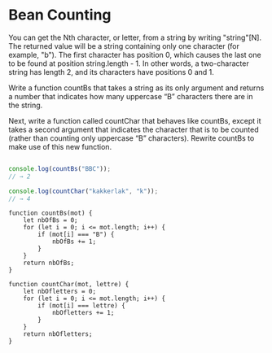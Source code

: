 # Bean Counting


You can get the Nth character, or letter, from a string by writing "string"[N]. The returned value will be a string containing only one character (for example, "b"). The first character has position 0, which causes the last one to be found at position string.length - 1. In other words, a two-character string has length 2, and its characters have positions 0 and 1.

Write a function countBs that takes a string as its only argument and returns a number that indicates how many uppercase “B” characters there are in the string.

Next, write a function called countChar that behaves like countBs, except it takes a second argument that indicates the character that is to be counted (rather than counting only uppercase “B” characters). Rewrite countBs to make use of this new function.


```js

console.log(countBs("BBC"));
// → 2

console.log(countChar("kakkerlak", "k"));
// → 4
```
```
function countBs(mot) {
    let nbOfBs = 0;
    for (let i = 0; i <= mot.length; i++) {
        if (mot[i] === "B") {
            nbOfBs += 1;
        }
    }
    return nbOfBs;
}

function countChar(mot, lettre) {
    let nbOfletters = 0;
    for (let i = 0; i <= mot.length; i++) {
        if (mot[i] === lettre) {
            nbOfletters += 1;
        }
    }
    return nbOfletters;
}
```
